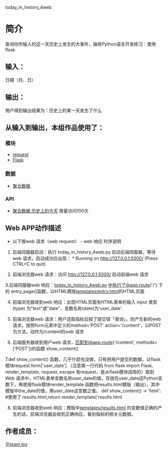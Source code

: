 
today_in_history_4web


		
# 简介 
查询你所输入的这一天历史上发生的大事件，操练Python语言开发练习：使用flask


		

## 输入：
日期（月、日）
## 输出：
用户得到输出结果为：历史上的某一天发生了什么
## 从输入到输出，本组作品使用了：
### 模块
* [request](http://www.python-requests.org/en/master/)  
* [Flask](http://www.pythondoc.com/flask/)

### 数据
* [聚合数据](https://www.juhe.cn/)




### API
* [聚合数据 历史上的今天](http://api.juheapi.com/japi/toh?key=4bc027ace0535ecf7e935870a1b9deef&v=1.0&month=11&day=1) 限量访问100次


## Web APP动作描述


* 以下按web 请求（web request） - web 响应 时序说明

1. 后端伺服器启动：执行 today_in_history_4web.py 启动后端伺服器，等待web 请求。启动成功应出现： * Running on http://127.0.0.1:5000/ (Press CTRL+C to quit)


2. 前端浏览器web 请求：访问 http://127.0.0.1:5000/ 启动前端web 请求

3.后端伺服器web 响应：[today_in_history_4web.py](today_in_history_4web.py) 中执行了@app.route('/') 下的 entry_page()函数，以HTML模版[templates/entry.html](templates/entry.html)的HTML页面

4. 前端浏览器收到web 响应：出现HTML页面有HTML表单的输入 input 类型(type) 为"text"或"date"，变数名称(date)为'user_date'.

5. 前端浏览器web 请求：用户选取指标后按了提交钮「查询」，则产生新的web 请求，按照form元素中定义的method='POST' action='/content'，以POST为方法，动作为/content的web 请求

6. 后端服务器收到用户web 请求，匹配到@app.route('/content', methods=['POST'])的函数 show_content()

7.def show_content() 函数，几乎什麽也没做，只有把用户提交的数据，以flask 模块request.form['user_date'] （注意第一行代码 from flask import Flask, render_template, request, escape 有request，是从flask模块调用的）取到Web 请求中，HTML表单变数名称user_date的值，存放在user_date这Python变数下，再使用flask模块render_template 函数把results.html模版（输出），其中模版中the_date的值，用user_date这变数之值。 def show_content() -> 'html': #使用了 results.html,return render_template('results.html

8. 前端浏览器收到web 响应：模版中[templates/results.html](templates/results.html) 的变数值正确的产生的话，前端浏览器会收到正确响应，看到指标的相关元数据。




## 作者成员：
见[_team_.tsv](https://github.com/kkrrystal2/nfu_newmedia_python/blob/master/_team_.tsv)

